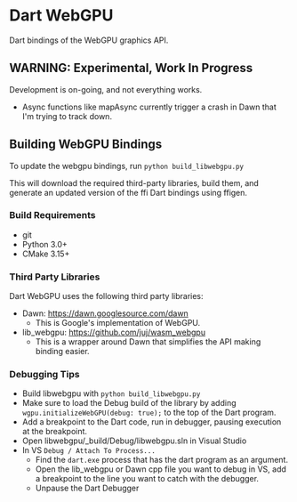 # Dart WebGPU

Dart bindings of the WebGPU graphics API.

## WARNING: Experimental, Work In Progress

Development is on-going, and not everything works.
* Async functions like mapAsync currently trigger a crash in Dawn that
I'm trying to track down. 

## Building WebGPU Bindings

To update the webgpu bindings, run
`python build_libwebgpu.py`

This will download the required third-party libraries, build them, and generate
an updated version of the ffi Dart bindings using ffigen.

### Build Requirements

* git
* Python 3.0+
* CMake 3.15+

### Third Party Libraries

Dart WebGPU uses the following third party libraries:

- Dawn: https://dawn.googlesource.com/dawn
  - This is Google's implementation of WebGPU.
- lib_webgpu: https://github.com/juj/wasm_webgpu
  - This is a wrapper around Dawn that simplifies the API making binding easier.

### Debugging Tips

* Build libwebgpu with `python build_libwebgpu.py`
* Make sure to load the Debug build of the library by adding `wgpu.initializeWebGPU(debug: true);`
to the top of the Dart program.
* Add a breakpoint to the Dart code, run in debugger, pausing execution at the breakpoint.
* Open libwebgpu/_build/Debug/libwebgpu.sln in Visual Studio
* In VS `Debug / Attach To Process...`
  * Find the `dart.exe` process that has the dart program as an argument.
  * Open the lib_webgpu or Dawn cpp file you want to debug in VS, add a breakpoint to the line you want to catch
    with the debugger.
  * Unpause the Dart Debugger
